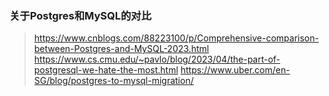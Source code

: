 ### 关于Postgres和MySQL的对比

> https://www.cnblogs.com/88223100/p/Comprehensive-comparison-between-Postgres-and-MySQL-2023.html
> https://www.cs.cmu.edu/~pavlo/blog/2023/04/the-part-of-postgresql-we-hate-the-most.html
> https://www.uber.com/en-SG/blog/postgres-to-mysql-migration/
